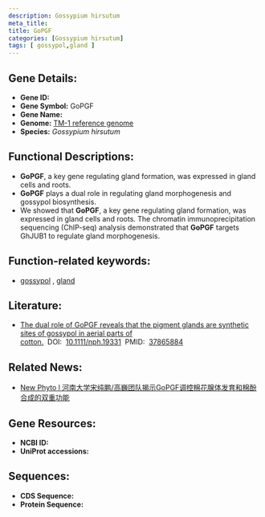 ```yaml
---
description: Gossypium hirsutum
meta_title:
title: GoPGF
categories: [Gossypium hirsutum]
tags: [ gossypol,gland ]
---
```


## Gene Details:
- **Gene ID:**	[]()
- **Gene Symbol:** GoPGF
- **Gene Name:** 
- **Genome:** [TM-1 reference genome]()
- **Species:** *Gossypium hirsutum*

## Functional Descriptions:
   - **GoPGF**, a key gene regulating gland formation, was expressed in gland cells and roots.
   - **GoPGF** plays a dual role in regulating gland morphogenesis and gossypol biosynthesis. 
   - We showed that **GoPGF**, a key gene regulating gland formation, was expressed in gland cells and roots. The chromatin immunoprecipitation sequencing (ChIP-seq) analysis demonstrated that **GoPGF** targets GhJUB1 to regulate gland morphogenesis.

## Function-related keywords:
   - [gossypol](/tags/gossypol/)&nbsp;,&nbsp;[gland](/tags/gland/)

## Literature:
   - [The dual role of GoPGF reveals that the pigment glands are synthetic sites of gossypol in aerial parts of cotton.]( https://nph.onlinelibrary.wiley.com/doi/full/10.1111/nph.19331)&nbsp;&nbsp;DOI:&nbsp;&nbsp;[10.1111/nph.19331](https://nph.onlinelibrary.wiley.com/doi/full/10.1111/nph.19331)&nbsp;&nbsp;PMID:&nbsp;&nbsp;[37865884](https://pubmed.ncbi.nlm.nih.gov/37865884/)

## Related News:
   - [New Phyto l 河南大学宋纯鹏/高巍团队揭示GoPGF调控棉花腺体发育和棉酚合成的双重功能](https://mp.weixin.qq.com/s?__biz=Mzg3MDEwNDEyMg==&mid=2247558226&idx=2&sn=f05625af5574d7ff94ac082d784b535c&chksm=ce914907f9e6c01155d4b854e53f74b40cc5c2004a8f3c20525983f664c10c3800caf35308aa&scene=27#wechat_redirect)

## Gene Resources:
- **NCBI ID:**  [](https://www.ncbi.nlm.nih.gov/gene/?term=)
- **UniProt accessions:** [](https://www.uniprot.org/uniprotkb//entry)



## Sequences:
- **CDS Sequence:**
- **Protein Sequence:**
